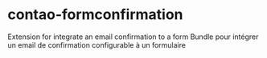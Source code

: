 # contao-formconfirmation
Extension for integrate an email confirmation to a form  Bundle pour intégrer un email de confirmation configurable à un formulaire
